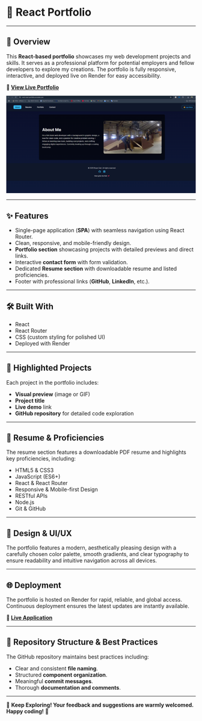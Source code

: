 
# 🚀 **React Portfolio**

---

## 🌟 **Overview**

This **React-based portfolio** showcases my web development projects and skills. It serves as a professional platform for potential employers and fellow developers to explore my creations. The portfolio is fully responsive, interactive, and deployed live on Render for easy accessibility.

**🔗 [View Live Portfolio](https://one2-react-portfolio.onrender.com)**

![Portfolio Screenshot](./src/assets/pictures/render.png)

---

## ✨ **Features**

- Single-page application (**SPA**) with seamless navigation using React Router.
- Clean, responsive, and mobile-friendly design.
- **Portfolio section** showcasing projects with detailed previews and direct links.
- Interactive **contact form** with form validation.
- Dedicated **Resume section** with downloadable resume and listed proficiencies.
- Footer with professional links (**GitHub**, **LinkedIn**, etc.).

---

## 🛠️ **Built With**

- React
- React Router
- CSS (custom styling for polished UI)
- Deployed with Render

---

## 🎯 **Highlighted Projects**

Each project in the portfolio includes:

- **Visual preview** (image or GIF)
- **Project title**
- **Live demo** link
- **GitHub repository** for detailed code exploration

---

## 📄 **Resume & Proficiencies**

The resume section features a downloadable PDF resume and highlights key proficiencies, including:

- HTML5 & CSS3
- JavaScript (ES6+)
- React & React Router
- Responsive & Mobile-first Design
- RESTful APIs
- Node.js
- Git & GitHub

---

## 🎨 **Design & UI/UX**

The portfolio features a modern, aesthetically pleasing design with a carefully chosen color palette, smooth gradients, and clear typography to ensure readability and intuitive navigation across all devices.

---

## 🌐 **Deployment**

The portfolio is hosted on Render for rapid, reliable, and global access. Continuous deployment ensures the latest updates are instantly available.

**🔗 [Live Application](https://one2-react-portfolio.onrender.com)**

---

## 📂 **Repository Structure & Best Practices**

The GitHub repository maintains best practices including:

- Clear and consistent **file naming**.
- Structured **component organization**.
- Meaningful **commit messages**.
- Thorough **documentation and comments**.

---

🌟 **Keep Exploring! Your feedback and suggestions are warmly welcomed. Happy coding!** 🚀
